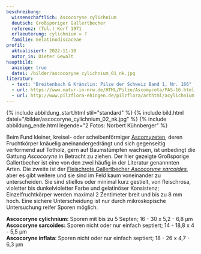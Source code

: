 ```yaml
---
beschreibung:
  wissenschaftlich: Ascocoryne cylichnium
  deutsch: Großsporiger Gallertbecher
  referenz: (Tul.) Korf 1971
  erlaeuterung: cylichnium = ?
  familie: Gelatinodiscaceae
profil:
  aktualisiert: 2022-11-10
  autor_in: Dieter Gewalt
hauptbild:
  anzeige: true
  datei: /bilder/ascocoryne_cylichnium_01_nk.jpg
literatur:
  - text: "Breitenbach & Kränzlin: Pilze der Schweiz Band 1, Nr. 166"
  - url: https://www.natur-in-nrw.de/HTML/Pilze/Ascomycota/PAS-16.html
  - url: http://www.pilzflora-ehingen.de/pilzflora/arthtml/acylichnium.php
---
```

{% include abbildung_start.html stil="standard" %}
{% include bild.html datei="/bilder/ascocoryne_cylichnium_02_nk.jpg" %}
{% include abbildung_ende.html legende="2 Fotos: Norbert Kühnberger" %}

Beim Fund kleiner, kreisel- oder scheibenförmiger [Ascomyzeten](Ascomyzeten "Glossar"), deren Fruchtkörper knäuelig aneinandergedrängt und sich gegenseitig verformend auf Totholz, gern auf Baumstümpfen wachsen, ist unbedingt die Gattung *Ascocoryne* in Betracht zu ziehen. Der hier gezeigte Großsporige Gallertbecher ist eine von den zwei häufig in der Literatur genannnten Arten. Die zweite ist der [Fleischrote Gallertbecher *Ascocoryne sarcoides*](/pilze/ascocoryne-sarcoides-fleischroter-gallertbecher), aber es gibt weitere und sie sind im Feld kaum voneinander zu unterscheiden. Sie sind stiellos oder minimal kurz gestielt, von fleischrosa, violetter bis dunkelvioletter Farbe und gelatinöser Konsistenz; Einzelfruchtkörper werden maximal 2 Zentimeter breit und bis zu 8 mm hoch. Eine sichere Unterscheidung ist nur durch mikroskopische Untersuchung reifer Sporen möglich.

**Ascocoryne cylichnium:** Sporen mit bis zu 5 Septen; 16 - 30 x 5,2 - 6,8 µm\
**Ascocoryne sarcoides:** Sporen nicht oder nur einfach septiert; 14 - 18,8 x 4 - 5,5 µm\
**Ascocoryne inflata**: Sporen nicht oder nur einfach septiert; 18 - 26 x 4,7 - 6,3 µm